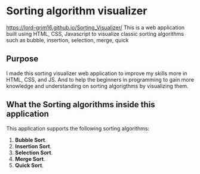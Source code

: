 # Sorting algorithm visualizer
https://lord-grim16.github.io/Sorting_Visualizer/
This is a web application built using HTML, CSS, Javascript to visualize classic sorting algorithms such as bubble, insertion, selection, merge, quick 

## Purpose

I made this sorting visualizer web application to improve my skills more in
HTML, CSS, and JS. And to help the beginners in programming to gain more knowledge and understanding on sorting algorigthms by visualizing them.

## What the Sorting algorithms inside this application

This application supports the following sorting algorithms:

1. **Bubble Sort**.
2. **Insertion Sort**.
3. **Selection Sort**.
4. **Merge Sort**.
5. **Quick Sort**.
